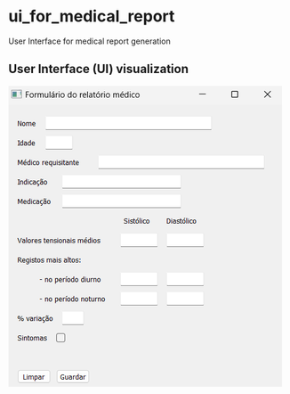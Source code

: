 # ui_for_medical_report
User Interface for medical report generation

## User Interface (UI) visualization

![empty](./figs/ui_med_report_fig.png)
